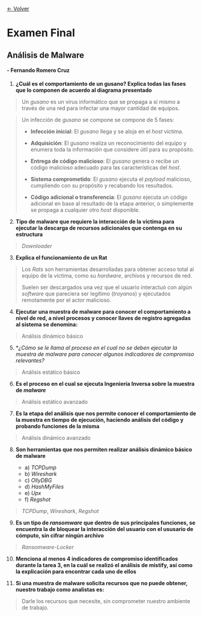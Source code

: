 [<- Volver](../AnalisisMalware.md)
# Examen Final

## Análisis de Malware

#### - Fernando Romero Cruz

1. **¿Cuál es el comportamiento de un gusano? Explica todas las fases que lo componen de acuerdo al diagrama presentado**

> Un *gusano* es un virus informático que se propaga a sí mismo a través de una red para infectar una mayor cantidad de equipos.

> Un infección de *gusano* se compone se compone de 5 fases:
> 
> - **Infección inicial**: El *gusano* llega y se aloja en el *host* víctima.
>
> - **Adquisición**: El *gusano* realiza un reconocimiento del equipo y enumera toda la información que considere útil para su propósito.
>
> - **Entrega de código malicioso**: El *gusano* genera o recibe un código malicioso adecuado para las características del *host*.
>
> - **Sistema comprometido**: El *gusano* ejecuta el *payload* malicioso, cumpliendo con su propósito y recabando los resultados.
>
> - **Código adicional o transferencia**: El *gusano* ejecuta un código adicional en base al resultado de la etapa anterior, o simplemente se propaga a cualquier otro *host* disponible.

2. **Tipo de malware que requiere la interacción de la víctima para ejecutar la descarga de recursos adicionales que contenga en su estructura**

> *Downloader*

3. **Explica el funcionamiento de un Rat**

> Los *Rats* son herramientas desarrolladas para obtener acceso total al equipo de la víctima, como su *hardware*, archivos y recursos de red.
> 
> Suelen ser descargados una vez que el usuario interactuó con algún *software* que pareciera ser legítimo (*troyanos*) y ejecutados remotamente por el actor malicioso.

4. **Ejecutar una muestra de malware para conocer el comportamiento a nivel de red, a nivel procesos y conocer llaves de registro agregadas al sistema se denomina:**

> Análisis dinámico básico

5. **¿Cómo se le llama al proceso en el cual no se deben ejecutar la muestra de *malware* para conocer algunos indicadores de compromiso relevantes?*

> Análisis estático básico

6. **Es el proceso en el cual se ejecuta Ingeniería Inversa sobre la muestra de *malware***

> Análisis estático avanzado

7. **Es la etapa del análisis que nos permite conocer el comportamiento de la muestra en tiempo de ejecución, haciendo análisis del código y probando funciones de la misma**

> Análisis dinámico avanzado

8. **Son herramientas que nos permiten realizar análisis dinámico básico de malware**

	- a) *TCPDump*
	- b) *Wireshark*
	- c) *OllyDBG*
	- d) *HashMyFiles*
	- e) *Upx*
	- f) *Regshot*

> *TCPDump*, *Wireshark*, *Regshot*

9. **Es un tipo de *ransomware* que dentro de sus principales funciones, se encuentra la de bloquear la interacción del usuario con el ususario de cómputo, sin cifrar ningún archivo**

> *Ransomware-Locker*

10. **Menciona al menos 4 indicadores de compromiso identificados durante la tarea 3, en la cuál se realizó el análisis de mistify, así como la explicación para encontrar cada uno de ellos**

11. **Si una muestra de malware solicita recursos que no puede obtener, nuestro trabajo como analistas es:**

> Darle los recursos que necesite, sin comprometer nuestro ambiente de trabajo.